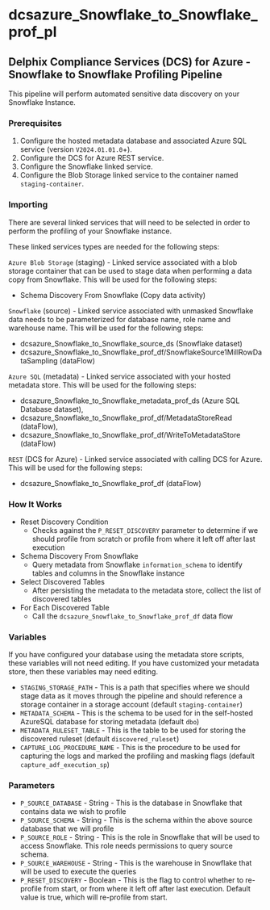 # dcsazure_Snowflake_to_Snowflake_prof_pl
## Delphix Compliance Services (DCS) for Azure - Snowflake to Snowflake Profiling Pipeline

This pipeline will perform automated sensitive data discovery on your Snowflake Instance.

### Prerequisites
1. Configure the hosted metadata database and associated Azure SQL service (version `V2024.01.01.0`+).
1. Configure the DCS for Azure REST service.
1. Configure the Snowflake linked service.
1. Configure the Blob Storage linked service to the container named `staging-container`.

### Importing
There are several linked services that will need to be selected in order to perform the profiling of your Snowflake 
instance.

These linked services types are needed for the following steps:

`Azure Blob Storage` (staging) - Linked service associated with a blob storage container that can be used to stage data
when performing a data copy from Snowflake. This will be used for the following steps:
* Schema Discovery From Snowflake (Copy data activity)

`Snowflake` (source) - Linked service associated with unmasked Snowflake data needs to be parameterized for database name, role name and warehouse name. This will be used for the following
steps:
* dcsazure_Snowflake_to_Snowflake_source_ds (Snowflake dataset)
* dcsazure_Snowflake_to_Snowflake_prof_df/SnowflakeSource1MillRowDataSampling (dataFlow)

`Azure SQL` (metadata) - Linked service associated with your hosted metadata store. This will be used for the following
steps:
* dcsazure_Snowflake_to_Snowflake_metadata_prof_ds (Azure SQL Database dataset),
* dcsazure_Snowflake_to_Snowflake_prof_df/MetadataStoreRead (dataFlow),
* dcsazure_Snowflake_to_Snowflake_prof_df/WriteToMetadataStore (dataFlow)

`REST` (DCS for Azure) - Linked service associated with calling DCS for Azure. This will be used for the following
  steps:
* dcsazure_Snowflake_to_Snowflake_prof_df (dataFlow)

### How It Works

* Reset Discovery Condition
  * Checks against the `P_RESET_DISCOVERY` parameter to determine if we should profile from scratch or profile from where it left off after last execution
* Schema Discovery From Snowflake
  * Query metadata from Snowflake `information_schema` to identify tables and columns in the Snowflake instance
* Select Discovered Tables
  * After persisting the metadata to the metadata store, collect the list of discovered tables
* For Each Discovered Table
  * Call the `dcsazure_Snowflake_to_Snowflake_prof_df` data flow


### Variables

If you have configured your database using the metadata store scripts, these variables will not need editing. If you
have customized your metadata store, then these variables may need editing.

* `STAGING_STORAGE_PATH` - This is a path that specifies where we should stage data as it moves through the pipeline
  and should reference a storage container in a storage account (default `staging-container`)
* `METADATA_SCHEMA` - This is the schema to be used for in the self-hosted AzureSQL database for storing metadata
  (default `dbo`)
* `METADATA_RULESET_TABLE` - This is the table to be used for storing the discovered ruleset
  (default `discovered_ruleset`)
* `CAPTURE_LOG_PROCEDURE_NAME` - This is the procedure to be used for capturing the logs and marked the profiling and masking flags
  (default `capture_adf_execution_sp`)

### Parameters

* `P_SOURCE_DATABASE` - String - This is the database in Snowflake that contains data we wish to profile
* `P_SOURCE_SCHEMA` - String - This is the schema within the above source database that we will profile
* `P_SOURCE_ROLE` - String - This is the role in Snowflake that will be used to access Snowflake. This role needs permissions to query source schema.
* `P_SOURCE_WAREHOUSE` - String - This is the warehouse in Snowflake that will be used to execute the queries
* `P_RESET_DISCOVERY` - Boolean - This is the flag to control whether to re-profile from start, or from where it left off after last execution. Default value is true, which will re-profile from start.
